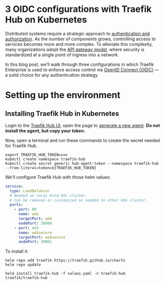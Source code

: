 # 3 OIDC configurations with Traefik Hub on Kubernetes

Distributed systems require a strategic approach to [authentication and authorization](https://traefik.io/glossary/openid-connect-everything-you-need-to-know/?ref=github). As the number of components grows, controlling access to services becomes more and more complex. To alleviate this complexity, many organizations adopt the [API gateway model](https://traefik.io/blog/centralizing-and-standardizing-oidc-at-the-api-gateway-level/?ref=github), where security is standardized at a single point of ingress into a network.

In this blog post, we’ll walk through three configurations in which Traefik Enterprise is used to enforce access control via [OpenID Connect (OIDC)](https://traefik.io/glossary/openid-connect-everything-you-need-to-know/?ref=github) — a solid choice for any authentication strategy.

# Setting up the environment

## Installing Traefik Hub in Kubernetes

Login to the [Traefik Hub UI](https://hub.traefik.io), open the page to [generate a new agent](https://hub.traefik.io/agents/new).
**Do not install the agent, but copy your token.**

Now, open a terminal and run these commands to create the secret needed for Traefik Hub.

```shell
export TRAEFIK_HUB_TOKEN=xxx
kubectl create namespace traefik-hub
kubectl create secret generic hub-agent-token --namespace traefik-hub --from-literal=token=${TRAEFIK_HUB_TOKEN}
```

We'll configure Traefik Hub with those helm values:

```yaml
service:
  type: LoadBalancer
  # Needed on local Kind k8s cluster.
  # Can be removed or customized as needed on other k8s cluster.
  ports:
    - port: 80
      name: web
      targetPort: web
      nodePort: 30000
    - port: 443
      name: websecure
      targetPort: websecure
      nodePort: 30001
```

To install it:

```shell
helm repo add traefik https://traefik.github.io/charts
helm repo update

helm install traefik-hub -f values.yaml -n traefik-hub traefik/traefik-hub
```
